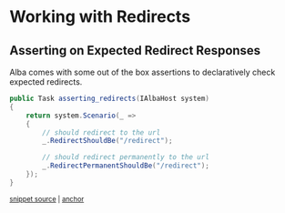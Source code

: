 # Working with Redirects

## Asserting on Expected Redirect Responses

Alba comes with some out of the box assertions to declaratively check expected redirects.

<!-- snippet: sample_asserting_redirects -->
<a id='snippet-sample_asserting_redirects'></a>
```cs
public Task asserting_redirects(IAlbaHost system)
{
    return system.Scenario(_ =>
    {
        // should redirect to the url
        _.RedirectShouldBe("/redirect");

        // should redirect permanently to the url
        _.RedirectPermanentShouldBe("/redirect");
    });
}
```
<sup><a href='https://github.com/JasperFx/alba/blob/master/src/Alba.Testing/Samples/Redirects.cs#L7-L19' title='Snippet source file'>snippet source</a> | <a href='#snippet-sample_asserting_redirects' title='Start of snippet'>anchor</a></sup>
<!-- endSnippet -->
